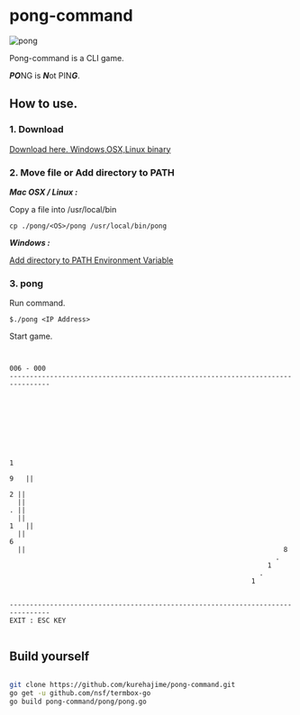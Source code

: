 # pong-command

![pong](https://cloud.githubusercontent.com/assets/4569916/7273449/e6c410be-e92e-11e4-89dd-ba6903089706.gif)

Pong-command is a CLI game.

***PO***NG is ***N***ot PIN***G***.

## How to use.

### 1. Download

 [Download here. Windows,OSX,Linux binary](https://github.com/kurehajime/pong-command/releases/tag/0.1)

### 2. Move file or Add directory to PATH

***Mac OSX / Linux :***

Copy a file into /usr/local/bin 

```
cp ./pong/<OS>/pong /usr/local/bin/pong
```

***Windows :***

[Add directory to PATH Environment Variable](http://www.nextofwindows.com/how-to-addedit-environment-variables-in-windows-7/)

### 3. pong 

Run command.

`$./pong <IP Address>`

Start game.

```

                                                                     006 - 000
--------------------------------------------------------------------------------








                                                                      1
                                                                        9   ||
                                                                          2 ||
  ||                                                                      . ||
  ||                                                                    1   ||
  ||                                                                  6
  ||                                                                8
                                                                  .
                                                                1
                                                              .
                                                            1


--------------------------------------------------------------------------------
EXIT : ESC KEY


```

## Build yourself

```sh

git clone https://github.com/kurehajime/pong-command.git
go get -u github.com/nsf/termbox-go
go build pong-command/pong/pong.go

```
